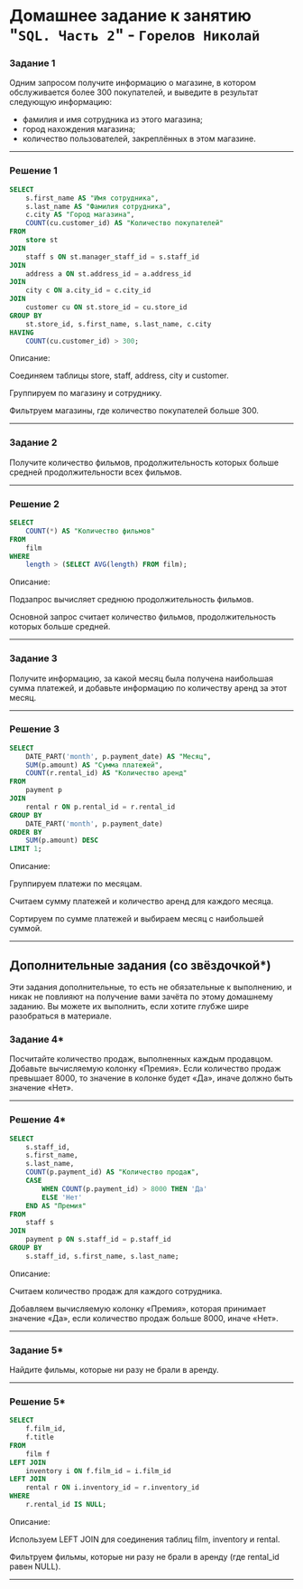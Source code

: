 # Домашнее задание к занятию "`SQL. Часть 2`" - `Горелов Николай`


### Задание 1

Одним запросом получите информацию о магазине, в котором обслуживается более 300 покупателей, и выведите в результат следующую информацию: 
- фамилия и имя сотрудника из этого магазина;
- город нахождения магазина;
- количество пользователей, закреплённых в этом магазине.

---

### Решение 1

``` sql
SELECT 
    s.first_name AS "Имя сотрудника",
    s.last_name AS "Фамилия сотрудника",
    c.city AS "Город магазина",
    COUNT(cu.customer_id) AS "Количество покупателей"
FROM 
    store st
JOIN 
    staff s ON st.manager_staff_id = s.staff_id
JOIN 
    address a ON st.address_id = a.address_id
JOIN 
    city c ON a.city_id = c.city_id
JOIN 
    customer cu ON st.store_id = cu.store_id
GROUP BY 
    st.store_id, s.first_name, s.last_name, c.city
HAVING 
    COUNT(cu.customer_id) > 300;
```
Описание:

Соединяем таблицы store, staff, address, city и customer.

Группируем по магазину и сотруднику.

Фильтруем магазины, где количество покупателей больше 300.

---

### Задание 2

Получите количество фильмов, продолжительность которых больше средней продолжительности всех фильмов.

---

### Решение 2

``` sql
SELECT 
    COUNT(*) AS "Количество фильмов"
FROM 
    film
WHERE 
    length > (SELECT AVG(length) FROM film);
```

Описание:

Подзапрос вычисляет среднюю продолжительность фильмов.

Основной запрос считает количество фильмов, продолжительность которых больше средней.

---

### Задание 3

Получите информацию, за какой месяц была получена наибольшая сумма платежей, и добавьте информацию по количеству аренд за этот месяц.

---

### Решение 3

```sql
SELECT 
    DATE_PART('month', p.payment_date) AS "Месяц",
    SUM(p.amount) AS "Сумма платежей",
    COUNT(r.rental_id) AS "Количество аренд"
FROM 
    payment p
JOIN 
    rental r ON p.rental_id = r.rental_id
GROUP BY 
    DATE_PART('month', p.payment_date)
ORDER BY 
    SUM(p.amount) DESC
LIMIT 1;
```
Описание:

Группируем платежи по месяцам.

Считаем сумму платежей и количество аренд для каждого месяца.

Сортируем по сумме платежей и выбираем месяц с наибольшей суммой.

---

## Дополнительные задания (со звёздочкой*)
Эти задания дополнительные, то есть не обязательные к выполнению, и никак не повлияют на получение вами зачёта по этому домашнему заданию. Вы можете их выполнить, если хотите глубже шире разобраться в материале.

### Задание 4*

Посчитайте количество продаж, выполненных каждым продавцом. Добавьте вычисляемую колонку «Премия». Если количество продаж превышает 8000, то значение в колонке будет «Да», иначе должно быть значение «Нет».

---

### Решение 4*

``` sql
SELECT 
    s.staff_id,
    s.first_name,
    s.last_name,
    COUNT(p.payment_id) AS "Количество продаж",
    CASE 
        WHEN COUNT(p.payment_id) > 8000 THEN 'Да'
        ELSE 'Нет'
    END AS "Премия"
FROM 
    staff s
JOIN 
    payment p ON s.staff_id = p.staff_id
GROUP BY 
    s.staff_id, s.first_name, s.last_name;
```
Описание:

Считаем количество продаж для каждого сотрудника.

Добавляем вычисляемую колонку «Премия», которая принимает значение «Да», если количество продаж больше 8000, иначе «Нет».

---

### Задание 5*

Найдите фильмы, которые ни разу не брали в аренду.

---

### Решение 5*

``` sql
SELECT 
    f.film_id,
    f.title
FROM 
    film f
LEFT JOIN 
    inventory i ON f.film_id = i.film_id
LEFT JOIN 
    rental r ON i.inventory_id = r.inventory_id
WHERE 
    r.rental_id IS NULL;
```
Описание:

Используем LEFT JOIN для соединения таблиц film, inventory и rental.

Фильтруем фильмы, которые ни разу не брали в аренду (где rental_id равен NULL).

---